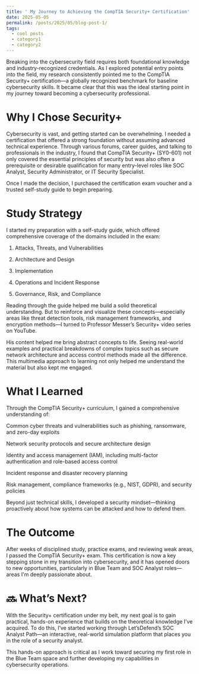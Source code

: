 ```yaml
---
title: ' My Journey to Achieving the CompTIA Security+ Certification'
date: 2025-05-05
permalink: /posts/2025/05/blog-post-1/
tags:
  - cool posts
  - category1
  - category2
---
```


Breaking into the cybersecurity field requires both foundational knowledge and industry-recognized credentials. As I explored potential entry points into the field, my research consistently pointed me to the CompTIA Security+ certification—a globally recognized benchmark for baseline cybersecurity skills. It became clear that this was the ideal starting point in my journey toward becoming a cybersecurity professional.

**Why I Chose Security+**
======
Cybersecurity is vast, and getting started can be overwhelming. I needed a certification that offered a strong foundation without assuming advanced technical experience. Through various forums, career guides, and talking to professionals in the industry, I found that CompTIA Security+ (SY0-601) not only covered the essential principles of security but was also often a prerequisite or desirable qualification for many entry-level roles like SOC Analyst, Security Administrator, or IT Security Specialist.

Once I made the decision, I purchased the certification exam voucher and a trusted self-study guide to begin preparing.

**Study Strategy**
======
I started my preparation with a self-study guide, which offered comprehensive coverage of the domains included in the exam:

1) Attacks, Threats, and Vulnerabilities

2) Architecture and Design

3) Implementation

4) Operations and Incident Response

5) Governance, Risk, and Compliance

Reading through the guide helped me build a solid theoretical understanding. But to reinforce and visualize these concepts—especially areas like threat detection tools, risk management frameworks, and encryption methods—I turned to Professor Messer’s Security+ video series on YouTube.

His content helped me bring abstract concepts to life. Seeing real-world examples and practical breakdowns of complex topics such as secure network architecture and access control methods made all the difference. This multimedia approach to learning not only helped me understand the material but also kept me engaged.

**What I Learned**
======
Through the CompTIA Security+ curriculum, I gained a comprehensive understanding of:

Common cyber threats and vulnerabilities such as phishing, ransomware, and zero-day exploits

Network security protocols and secure architecture design

Identity and access management (IAM), including multi-factor authentication and role-based access control

Incident response and disaster recovery planning

Risk management, compliance frameworks (e.g., NIST, GDPR), and security policies

Beyond just technical skills, I developed a security mindset—thinking proactively about how systems can be attacked and how to defend them.

**The Outcome**
======
After weeks of disciplined study, practice exams, and reviewing weak areas, I passed the CompTIA Security+ exam. This certification is now a key stepping stone in my transition into cybersecurity, and it has opened doors to new opportunities, particularly in Blue Team and SOC Analyst roles—areas I'm deeply passionate about.

**🔜 What’s Next?**
======
With the Security+ certification under my belt, my next goal is to gain practical, hands-on experience that builds on the theoretical knowledge I’ve acquired. To do this, I’ve started working through Let’sDefend’s SOC Analyst Path—an interactive, real-world simulation platform that places you in the role of a security analyst.

This hands-on approach is critical as I work toward securing my first role in the Blue Team space and further developing my capabilities in cybersecurity operations.

